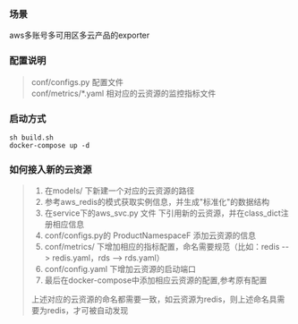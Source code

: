 ### 场景
aws多账号多可用区多云产品的exporter

### 配置说明
>conf/configs.py  配置文件    
conf/metrics/*.yaml 相对应的云资源的监控指标文件

### 启动方式
```
sh build.sh  
docker-compose up -d   
```

### 如何接入新的云资源

>1. 在models/ 下新建一个对应的云资源的路径
>2. 参考aws_redis的模式获取实例信息，并生成"标准化"的数据结构
>3. 在service下的aws_svc.py 文件 下引用新的云资源，并在class_dict注册相应信息
>4. conf/configs.py的 ProductNamespaceF 添加云资源的信息
>5. conf/metrics/ 下增加相应的指标配置，命名需要规范（比如：redis --> redis.yaml，rds --> rds.yaml）
>6. conf/config.yaml 下增加云资源的启动端口
>7. 最后在docker-compose中添加相应云资源的配置,参考原有配置
>
> 上述对应的云资源的命名都需要一致，如云资源为redis，则上述命名具需要为redis，才可被自动发现
